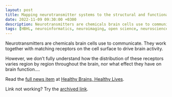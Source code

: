 ```yaml
---
layout: post
title: Mapping neurotransmitter systems to the structural and functional organization of the brain
date: 2022-11-09 09:30:00 +0300
description: Neurotransmitters are chemicals brain cells use to communicate. They work together with matching receptors on the cell surface to drive brain activity.
tags: [HBHL, neuroinformatics, neuroimaging, open science, neuroscience, research, open data]
---
```

Neurotransmitters are chemicals brain cells use to communicate. They work together with matching receptors on the cell surface to drive brain activity. 

However, we don’t fully understand how the distribution of these receptors varies region by region throughout the brain, nor what effect they have on brain function....

Read the <a href="https://www.mcgill.ca/hbhl/channels/news/mapping-neurotransmitter-systems-structural-and-functional-organization-brain-343414">full news item</a> at <a href="https://www.mcgill.ca/hbhl/">Healthy Brains, Healthy Lives</a>.

Link not working? Try the <a href="https://web.archive.org/web/20230303135857/https://www.mcgill.ca/hbhl/channels/news/mapping-neurotransmitter-systems-structural-and-functional-organization-brain-343414">archived link</a>.
